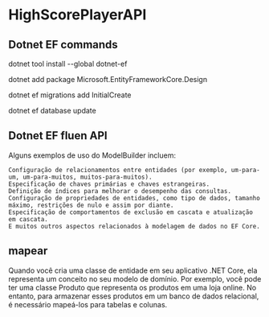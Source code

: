 # HighScorePlayerAPI

 ## Dotnet EF commands
 
dotnet tool install --global dotnet-ef

dotnet add package Microsoft.EntityFrameworkCore.Design

dotnet ef migrations add InitialCreate

dotnet ef database update

## Dotnet EF fluen API 
Alguns exemplos de uso do ModelBuilder incluem:

    Configuração de relacionamentos entre entidades (por exemplo, um-para-um, um-para-muitos, muitos-para-muitos).
    Especificação de chaves primárias e chaves estrangeiras.
    Definição de índices para melhorar o desempenho das consultas.
    Configuração de propriedades de entidades, como tipo de dados, tamanho máximo, restrições de nulo e assim por diante.
    Especificação de comportamentos de exclusão em cascata e atualização em cascata.
    E muitos outros aspectos relacionados à modelagem de dados no EF Core.

## mapear
Quando você cria uma classe de entidade em seu aplicativo .NET Core, ela representa um conceito no seu modelo de domínio. Por exemplo, você pode ter uma classe Produto que representa os produtos em uma loja online. No entanto, para armazenar esses produtos em um banco de dados relacional, é necessário mapeá-los para tabelas e colunas.
